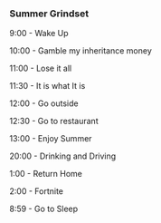 ### Summer Grindset
9:00 - Wake Up

10:00 - Gamble my inheritance money

11:00 - Lose it all

11:30 - It is what It is

12:00 - Go outside

12:30 - Go to restaurant

13:00 - Enjoy Summer

20:00 - Drinking and Driving

1:00 - Return Home

2:00 - Fortnite

8:59 - Go to Sleep
